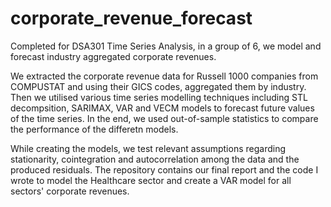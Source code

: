 # corporate_revenue_forecast
Completed for DSA301 Time Series Analysis, in a group of 6, we model and forecast industry aggregated corporate revenues. 

We extracted the corporate revenue data for Russell 1000 companies from COMPUSTAT and using their GICS codes, aggregated them by industry. Then we utilised various time series modelling techniques including STL decompsition, SARIMAX, VAR and VECM models to forecast future values of the time series. In the end, we used out-of-sample statistics to compare the performance of the differetn models. 

While creating the models, we test relevant assumptions regarding stationarity, cointegration and autocorrelation among the data and the produced residuals. The repository contains our final report and the code I wrote to model the Healthcare sector and create a VAR model for all sectors' corporate revenues.
